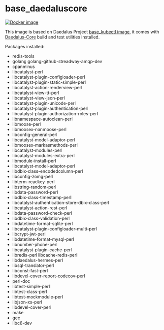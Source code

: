 # base_daedaluscore

[![Docker image](https://img.shields.io/badge/docker-latest-blue.svg)](https://hub.docker.com/r/daedalusproject/base_daedaluscore)

This image is based on Daedalus Project [base_kubectl image](/base__kubectl), it comes with [Daedalus-Core](https://git.daedalus-project.io/daedalusproject/Daedalus-Core) build and test utilities installed.

Packages installed:

* redis-tools
* golang golang-github-streadway-amqp-dev
* cpanminus
* libcatalyst-perl
* libcatalyst-plugin-configloader-perl
* libcatalyst-plugin-static-simple-perl
* libcatalyst-action-renderview-perl
* libcatalyst-view-tt-perl
* libcatalyst-view-json-perl
* libcatalyst-plugin-unicode-perl
* libcatalyst-plugin-authentication-perl
* libcatalyst-plugin-authorization-roles-perl
* libnamespace-autoclean-perl
* libmoose-perl
* libmoosex-nonmoose-perl
* libconfig-general-perl
* libcatalyst-model-adaptor-perl
* libmoosex-markasmethods-perl
* libcatalyst-modules-perl
* libcatalyst-modules-extra-perl
* libmodule-install-perl
* libcatalyst-model-adaptor-perl
* libdbix-class-encodedcolumn-perl
* libconfig-zomg-perl
* libterm-readkey-perl
* libstring-random-perl
* libdata-password-perl
* libdbix-class-timestamp-perl
* libcatalyst-authentication-store-dbix-class-perl
* libcatalyst-action-rest-perl
* libdata-password-check-perl
* libdbix-class-validation-perl
* libdatetime-format-sqlite-perl
* libcatalyst-plugin-configloader-multi-perl
* libcrypt-jwt-perl
* libdatetime-format-mysql-perl
* libnumber-phone-perl
* libcatalyst-plugin-cache-perl
* libredis-perl libcache-redis-perl
* libdaedalus-hermes-perl
* libsql-translator-perl
* libconst-fast-perl
* libdevel-cover-report-codecov-perl
* perl-doc
* libtest-simple-perl
* libtest-class-perl
* libtest-mockmodule-perl
* libjson-xs-perl
* libdevel-cover-perl
* make
* gcc
* libc6-dev
